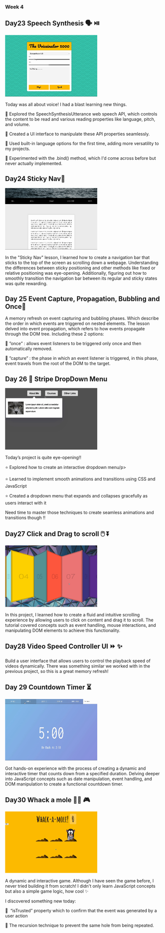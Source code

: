 ### Week 4

## Day23 Speech Synthesis 🗣️ ⏯️

<img width="300" height="200" src="./images/day23.gif">
<p> Today was all about voice! I had a blast learning new things. </p>

<p>🌟 Explored the SpeechSynthesisUtterance web speech API, which controls the content to be read and various reading properties like language, pitch, and volume.

🌟 Created a UI interface to manipulate these API properties seamlessly.

🌟 Used built-in language options for the first time, adding more versatility to my projects.

🌟 Experimented with the .bind() method, which I'd come across before but never actually implemented.</p>


## Day24 Sticky Nav👀

<img width="300" height="200" src="./images/day24.gif">
<p> In the "Sticky Nav" lesson, I learned how to create a navigation bar that sticks to the top of the screen as scrolling down a webpage.  Understanding the differences between sticky positioning and other methods like fixed or relative positioning was eye-opening. Additionally, figuring out how to smoothly transition the navigation bar between its regular and sticky states was quite rewarding.</p>


## Day 25 Event Capture, Propagation, Bubbling and Once🫧

<p>A memory refresh on event capturing and bubbling phases. Which describe the order in which events are triggered on nested elements. The lesson delved into event propagation, which refers to how events propagate through the DOM tree.  Including these 2 options:</p>

<p>🌟 ”once” : allows event listeners to be triggered only once and then automatically removed.</p>

<p>🌟 ”capture” :  the phase in which an event listener is triggered, in this phase, event travels from the root of the DOM to the target.</p>


## Day 26 🔽 Stripe DropDown Menu

<img width="300" height="200" src="./images/day26.gif">

<p>Today’s project is quite eye-opening!!</p>

<p>⭐ Explored how to create an interactive  dropdown menu/p>

<p>⭐ Learned to implement smooth animations and transitions using CSS and JavaScript</p>

<p>⭐ Created a dropdown menu that expands and collapses gracefully as  users interact with it</p>

<p>Need time to master those techniques to create seamless animations and transitions though !!</p>


## Day27 Click and Drag to scroll 🖱️ ⏬

<img width="300" height="200" src="./images/day27.gif">
<p>In this project, I learned how to create a fluid and intuitive scrolling experience by allowing users to click on content and drag it to scroll. The tutorial covered concepts such as event handling, mouse interactions, and manipulating DOM elements to achieve this functionality.<p>


## Day28 Video Speed Controller UI ⏩ ✨

<p>Build a user interface that allows users to control the playback speed of videos dynamically. There was something similar we worked with in the previous project, so this is a great memory refresh! </p>

## Day 29 Countdown Timer ⏳

<img width="300" height="200" src="./images/day29.gif">
<p>Got hands-on experience with the process of creating a dynamic and interactive timer that counts down from a specified duration. Delving deeper into JavaScript concepts such as date manipulation, event handling, and DOM manipulation to create a functional countdown timer.</p>


## Day30 Whack a mole 👋🏻 🎮

<img width="300" height="200" src="./images/day30.gif">
<p>A dynamic and interactive game. Although I have seen the game before, I never tried building it from scratch! I didn't only learn JavaScript concepts  but also a simple game logic, how cool ✨</p>

<p>I discovered something new today:

🌟  “isTrusted” property  which to confirm that the event was generated by a user action

🌟 The recursion technique to prevent the same hole from being repeated.</p>
